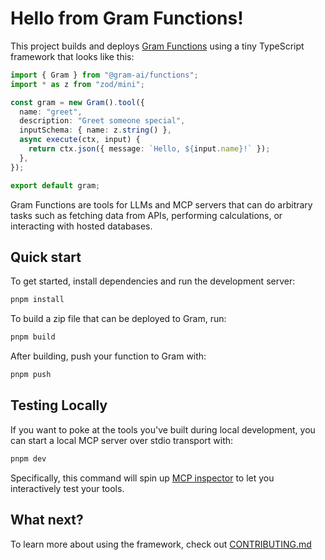 # Hello from Gram Functions!

This project builds and deploys [Gram Functions](https://getgram.ai) using a
tiny TypeScript framework that looks like this:

```ts
import { Gram } from "@gram-ai/functions";
import * as z from "zod/mini";

const gram = new Gram().tool({
  name: "greet",
  description: "Greet someone special",
  inputSchema: { name: z.string() },
  async execute(ctx, input) {
    return ctx.json({ message: `Hello, ${input.name}!` });
  },
});

export default gram;
```

Gram Functions are tools for LLMs and MCP servers that can do arbitrary tasks
such as fetching data from APIs, performing calculations, or interacting with
hosted databases.

## Quick start

To get started, install dependencies and run the development server:

```bash
pnpm install
```

To build a zip file that can be deployed to Gram, run:

```bash
pnpm build
```

After building, push your function to Gram with:

```bash
pnpm push
```

## Testing Locally

If you want to poke at the tools you've built during local development, you can
start a local MCP server over stdio transport with:

```bash
pnpm dev
```

Specifically, this command will spin up [MCP inspector][mcp-inspector] to let
you interactively test your tools.

[mcp-inspector]: https://github.com/modelcontextprotocol/inspector

## What next?

To learn more about using the framework, check out [CONTRIBUTING.md](./CONTRIBUTING.md)
